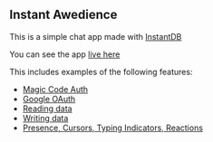 ## Instant Awedience

This is a simple chat app made with [InstantDB](https://instantdb.com)

You can see the app [live
here](instant-awedience.vercel.app)

This includes examples of the following features:

* [Magic Code Auth](https://www.instantdb.com/docs/auth/magic-codes)
* [Google OAuth](https://www.instantdb.com/docs/auth/google-oauth)
* [Reading data](https://instantdb.com/docs/instaql)
* [Writing data](https://instantdb.com/docs/instaml)
* [Presence, Cursors, Typing Indicators, Reactions](https://www.instantdb.com/docs/presence-and-topics)
